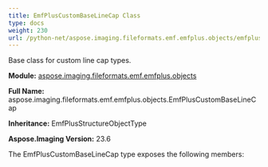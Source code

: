 ```yaml
---
title: EmfPlusCustomBaseLineCap Class
type: docs
weight: 230
url: /python-net/aspose.imaging.fileformats.emf.emfplus.objects/emfpluscustombaselinecap/
---
```


Base class for custom line cap types.

**Module:** [aspose.imaging.fileformats.emf.emfplus.objects](/imaging/python-net/aspose.imaging.fileformats.emf.emfplus.objects/)

**Full Name:** aspose.imaging.fileformats.emf.emfplus.objects.EmfPlusCustomBaseLineCap

**Inheritance:** EmfPlusStructureObjectType

**Aspose.Imaging Version:** 23.6

The EmfPlusCustomBaseLineCap type exposes the following members:


